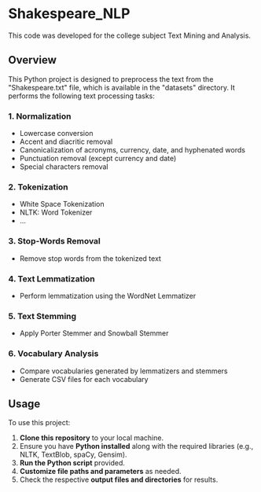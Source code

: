 # Shakespeare_NLP

This code was developed for the college subject Text Mining and Analysis.

## Overview

This Python project is designed to preprocess the text from the "Shakespeare.txt" file, which is available in the "datasets" directory. It performs the following text processing tasks:

### 1. Normalization
- Lowercase conversion
- Accent and diacritic removal
- Canonicalization of acronyms, currency, date, and hyphenated words
- Punctuation removal (except currency and date)
- Special characters removal

### 2. Tokenization
- White Space Tokenization
- NLTK: Word Tokenizer
- ...

### 3. Stop-Words Removal
- Remove stop words from the tokenized text

### 4. Text Lemmatization
- Perform lemmatization using the WordNet Lemmatizer

### 5. Text Stemming
- Apply Porter Stemmer and Snowball Stemmer

### 6. Vocabulary Analysis
- Compare vocabularies generated by lemmatizers and stemmers
- Generate CSV files for each vocabulary

## Usage

To use this project:

1. **Clone this repository** to your local machine.
2. Ensure you have **Python installed** along with the required libraries (e.g., NLTK, TextBlob, spaCy, Gensim).
3. **Run the Python script** provided.
4. **Customize file paths and parameters** as needed.
5. Check the respective **output files and directories** for results.
